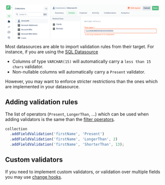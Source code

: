 ![A field failing validation](../../assets/field-validation-error.png)

Most datasources are able to import validation rules from their target.
For instance, if you are using the [SQL Datasource](../../datasources/provided/sql.md)

- Columns of type `VARCHAR(15)` will automatically carry a `less than 15 chars` validator.
- Non-nullable columns will automatically carry a `Present` validator.

However, you may want to enforce stricter restrictions than the ones which are implemented in your datasource.

## Adding validation rules

The list of operators (`Present`, `LongerThan`, ...) which can be used when adding validators is the same than the [filter operators](../../under-the-hood/queries/filters.md#operators).

```javascript
collection
  .addFieldValidation('firstName', 'Present')
  .addFieldValidation('firstName', 'LongerThan', 2)
  .addFieldValidation('firstName', 'ShorterThan', 13);
```

## Custom validators

If you need to implement custom validators, or validation over multiple fields you may use [change hooks](../hooks/README.md).
